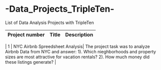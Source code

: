 # -Data_Projects_TripleTen-
List of Data Analysis Projects with TripleTen


| Project number | Title | Description |
| :-----------: | ----------- |----------- |

| 1 | NYC Airbnb Spreedsheet Analysis| The project task was to analyze Airbnb Data from NYC and answer: 
  1). Which nieghborhoods and property sizes are most attractive for vacation rentals?
  2). How much money did these listings generate?  |
  



